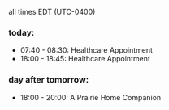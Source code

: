 all times EDT (UTC-0400)

### today:

* 07:40 - 08:30: Healthcare Appointment 
* 18:00 - 18:45: Healthcare Appointment 

### day after tomorrow:

* 18:00 - 20:00: A Prairie Home Companion
